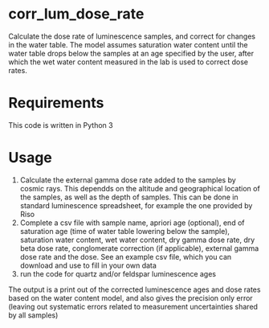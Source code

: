 # corr_lum_dose_rate
Calculate the dose rate of luminescence samples, and correct for changes in the water table. 
The model assumes saturation water content until the water table drops below the samples at an age specified by the user,
after which the wet water content measured in the lab is used to correct dose rates.

# Requirements
This code is written in Python 3

# Usage
1. Calculate the external gamma dose rate added to the samples by cosmic rays. This dependds on the altitude and geographical 
location of the samples, as well as the depth of samples. This can be done in standard luminescence spreadsheet, for example
the one provided by Riso
2. Complete a csv file with sample name, apriori age (optional), end of saturation age (time of water table lowering below the sample),
saturation water content, wet water content, dry gamma dose rate, dry beta dose rate, conglomerate correction (if applicable), 
external gamma dose rate and the dose. See an example csv file, which you can download and use to fill in your own data
3. run the code for quartz and/or feldspar luminescence ages

The output is a print out of the corrected luminescence ages and dose rates based on the water content model, and also gives the
precision only error (leaving out systematic errors related to measurement uncertainties shared by all samples)
